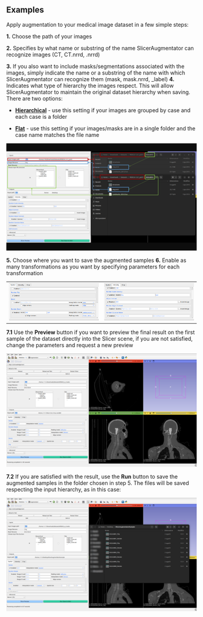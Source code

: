 ## Examples
Apply augmentation to your medical image dataset in a few simple steps:

**1.** Choose the path of your images

**2.** Specifies by what name or substring of the name SlicerAugmentator can recognize images (CT, CT.nrrd, .nrrd)

**3.** If you also want to include masks/segmentations associated with the images, simply indicate the name or a substring of the name with which SlicerAugmentator can recognize them (mask, mask.nrrd, _label)
**4.** Indicates what type of hierarchy the images respect. This will allow SlicerAugmentator to maintain the original dataset hierarchy when saving. There are two options:
<ul>
    <li>
    <p><u><b>Hierarchical</b></u> - use this setting if your images are grouped by case and each case is a folder</p>
    </li>
    <li>
    <p><u><b>Flat</b></u> - use this setting if your images/masks are in a single folder and the case name matches the file name</p>
    </li>
</ul>
<center>            
<img src="../assets/SlicerAugmentatorInputExample.png">
</center>

**5.** Choose where you want to save the augmented samples
**6.** Enable as many transformations as you want by specifying parameters for each transformation
<table>
    <tr>
        <td>
            <img src="../assets/SlicerAugmentatorEnableTransformsExample1.png">
        </td>
        <td>
            <img src="../assets/SlicerAugmentatorEnableTransformsExample2.png">
        </td>
    </tr>
</table>

**7.1** Use the **Preview** button if you want to preview the final result on the first sample of the dataset directly into the Slicer scene, if you are not satisfied, change the parameters and request a new preview

![filled](../assets/SlicerAugmentatorScreen.png)

**7.2** If you are satisfied with the result, use the **Run** button to save the augmented samples in the folder chosen in step 5. The files will be saved respecting the input hierarchy, as in this case:

![output_folder](../assets/SlicerAugmentatorOutputExample.png)